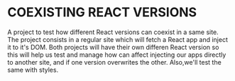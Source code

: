 # COEXISTING REACT VERSIONS

A project to test how different React versions can coexist in a same site. The project consists in a regular site which will fetch a React app and inject it to it's DOM. Both projects will have their own differen React version so this will help us test and manage how can affect injecting our apps directly to another site, and if one version overwrites the other. Also,we'll test the same with styles.
